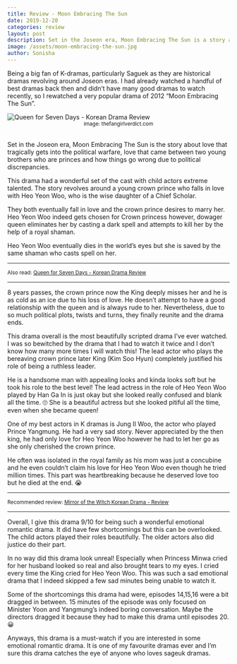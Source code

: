 ```yaml
---
title: Review - Moon Embracing The Sun
date: 2019-12-20
categories: review
layout: post
description: Set in the Joseon era, Moon Embracing The Sun is a story about love that tragically gets into the political warfare, love that came between two young brothers who are princes and how things go wrong due to political discrepancies. 
image: /assets/moon-embracing-the-sun.jpg
author: Sonisha
---
```


Being a big fan of K-dramas, particularly Saguek as they are historical dramas revolving around Joseon eras. I had already watched a handful of best dramas back then and didn’t have many good dramas to watch recently, so I rewatched a very popular drama of 2012 “Moon Embracing The Sun”.  

<img align="middle" data-src="/assets/moon-embracing-the-sun.jpg" class="lazyload" alt="Queen for Seven Days - Korean Drama Review">
<div style="text-align: center;"><small>image: thefangirlverdict.com</small></div><br>

Set in the Joseon era, Moon Embracing The Sun is the story about love that tragically gets into the political warfare, love that came between two young brothers who are princes and how things go wrong due to political discrepancies.     
  


This drama had a wonderful set of the cast with child actors extreme talented. The story revolves around a young crown prince who falls in love with Heo Yeon Woo, who is the wise daughter of a Chief Scholar.

They both eventually fall in love and the crown prince desires to marry her. Heo Yeon Woo indeed gets chosen for Crown princess however, dowager queen eliminates her by casting a dark spell and attempts to kill her by the help of a royal shaman.

Heo Yeon Woo eventually dies in the world’s eyes but she is saved by the same shaman who casts spell on her.   
  
  
<hr>
<small>Also read: <a href="/review/queen-for-seven-days-korean-drama-review" target="blank">Queen for Seven Days - Korean Drama Review</a></small>
<hr>  


8 years passes, the crown prince now the King deeply misses her and he is as cold as an ice due to his loss of love. He doesn’t attempt to have a good relationship with the queen and is always rude to her. Nevertheless, due to so much political plots, twists and turns, they finally reunite and the drama ends.  
  


This drama overall is the most beautifully scripted drama I’ve ever watched. I was so bewitched by the drama that I had to watch it twice and I don’t know how many more times I will watch this! The lead actor who plays the bereaving crown prince later King (Kim Soo Hyun) completely justified his role of being a ruthless leader.

He is a handsome man with appealing looks and kinda looks soft but he took his role to the best level! The lead actress in the role of Heo Yeon Woo played by Han Ga In is just okay but she looked really confused and blank all the time. 🙄 
She is a beautiful actress but she looked pitiful all the time, even when she became queen!   

  

One of my best actors in K dramas is Jung II Woo, the actor who played Prince Yangmung. He had a very sad story. Never appreciated by the then king, he had only love for Heo Yeon Woo however he had to let her go as she only cherished the crown prince.

He often was isolated in the royal family as his mom was just a concubine and he even couldn’t claim his love for Heo Yeon Woo even though he tried million times. This part was heartbreaking because he deserved love too but he died at the end. 😭  

<hr>
<small>Recommended review: <a href="/review/mirror-witch-korean-drama" target="blank">Mirror of the Witch Korean Drama - Review</a></small>
<hr>    

Overall, I give this drama 9/10 for being such a wonderful emotional romantic drama. It did have few shortcomings but this can be overlooked. The child actors played their roles beautifully. The older actors also did justice do their part.

In no way did this drama look unreal! Especially when Princess Minwa cried for her husband looked so real and also brought tears to my eyes. I cried every time the King cried for Heo Yeon Woo. This was such a sad emotional drama that I indeed skipped a few sad minutes being unable to watch it.  

  

Some of the shortcomings this drama had were, episodes 14,15,16 were a bit dragged in between. 15 minutes of the episode was only focused on Minister Yoon and Yangmung’s indeed boring conversation. Maybe the directors dragged it because they had to make this drama until episodes 20. 😀  

  

Anyways, this drama is a must-watch if you are interested in some emotional romantic drama. It is one of my favourite dramas ever and I’m sure this drama catches the eye of anyone who loves sageuk dramas.